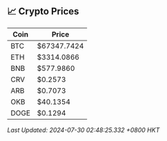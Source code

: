 ## 📈 Crypto Prices

| Coin | Price |
| ---- | ----- |
| BTC | $67347.7424 |
| ETH | $3314.0866 |
| BNB | $577.9860 |
| CRV | $0.2573 |
| ARB | $0.7073 |
| OKB | $40.1354 |
| DOGE | $0.1294 |

_Last Updated: 2024-07-30 02:48:25.332 +0800 HKT_